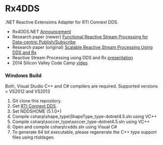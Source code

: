 Rx4DDS
==========

.NET Reactive Extensions Adapter for RTI Connext DDS.

- Rx4DDS.NET [Announcement](http://blogs.rti.com/2014/04/09/reactive-programming-using-rx4dds/)
- Research paper (newer) [Functional Reactive Stream Processing for Data-centric Publish/Subscribe](https://community.rti.com/paper/reactive-stream-processing-data-centric-publishsubscribe)
- Research paper (original) [Scalable Reactive Stream Processing Using DDS and Rx](http://community.rti.com/paper/scalable-reactive-stream-processing-using-dds-and-rx) 
- Reactive Stream Processing using DDS and Rx [presentation](http://www.slideshare.net/SumantTambe/reactive-stream-processing-using-dds-and-rx)
- 2014 Silicon Valley Code Camp [video](https://vimeo.com/108753792)


### Windows Build
Both, Visual Studio C++ and C# compilers are required. Supported versions = VS2012 and VS2013 

1. Git clone this repository.
2. Get [RTI Connext DDS](http://www.rti.com/products/dds/).
3. Set NDDSHOME (5.1.0+)
4. Compile csharp\shape_type\ShapeType_type-dotnet4.5.sln using VC++
5. Compile csharp\soccer_type\soccer_type-dotnet4.5.sln using VC++
6. Open and compile csharp\rxdds.sln using Visual C#
7. To generate 64 bit executable, please regenerate the C++ type support files using rtiddsgen.
